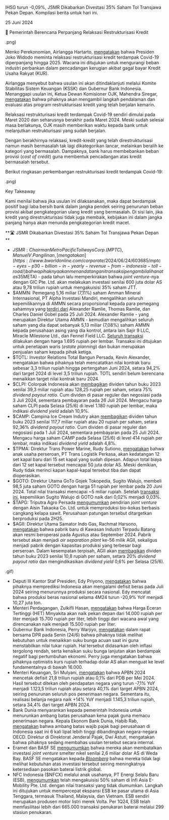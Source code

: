 IHSG turun -0,09%, JSMR Dikabarkan Divestasi 35% Saham Tol Transjawa Pekan Depan. Kompilasi berita untuk hari ini.

25 Juni 2024

📝 Pemerintah Berencana Perpanjang Relaksasi Restrukturisasi Kredit

.png)

Menko Perekonomian, Airlangga Hartarto, [mengatakan](https://epaper.kontan.co.id/v2/player/view/harian/2024-06-25#page/8) bahwa Presiden Joko Widodo meminta relaksasi restrukturisasi kredit terdampak Covid-19 diperpanjang hingga 2025. Wacana ini ditujukan untuk mengurangi beban industri perbankan dalam pencadangan kerugian akibat gagal bayar Kredit Usaha Rakyat (KUR).

Airlangga menyebut bahwa usulan ini akan ditindaklanjuti melalui Komite Stabilitas Sistem Keuangan (KSSK) dan Gubernur Bank Indonesia. Menanggapi usulan ini, Ketua Dewan Komisioner OJK, Mahendra Siregar, [mengatakan](https://finance.detik.com/moneter/d-7407664/jokowi-usul-restrukturisasi-kredit-covid-19-diperpanjang-begini-respons-ojk) bahwa pihaknya akan mengambil langkah pendalaman dan evaluasi atas program restrukturisasi kredit yang telah berjalan kemarin.

Relaksasi restrukturisasi kredit terdampak Covid-19 sendiri dimulai pada Maret 2020 dan seharusnya berakhir pada Maret 2024. Meski sudah selesai masa berlakunya, OJK masih memberikan waktu kepada bank untuk melanjutkan restrukturisasi yang sudah berjalan.

Dengan berakhirnya relaksasi, kredit-kredit yang telah direstrukturisasi namun masih bermasalah tak lagi dikategorikan lancar, melainkan beralih ke kategori yang bermasalah. Dampaknya, bank harus membebankan beban provisi (_cost of credit_) guna membentuk pencadangan atas kredit bermasalah tersebut.

Berikut ringkasan perkembangan restrukturisasi kredit terdampak Covid-19:

.png)

Key Takeaway

Kami menilai bahwa jika usulan ini dilaksanakan, maka dapat berdampak positif bagi laba bersih bank dalam jangka pendek seiring penurunan beban provisi akibat pengkategorian ulang kredit yang bermasalah. Di sisi lain, jika kredit yang direstrukturisasi tidak juga membaik, kebijakan ini dalam jangka panjang hanya akan menunda pengkategorian kredit macet.

**🛣️ JSMR Dikabarkan Divestasi 35% Saham Tol Transjawa Pekan Depan  
**

- $JSMR: Chairman Metro Pacific Tollways Corp. (MPTC), Manuel V. Pangilinan, [mengatakan](https://www.bworldonline.com/corporate/2024/06/24/603685/mptc-eyes-p30-billion-in-yearly-revenue-from-indonesia-toll-road/) bahwa pihaknya akan menandatangani transaksi pengambilalihan atas 35% saham PT Jasamarga Transjawa Tol (JTT) pada pekan depan. Manuel tidak merinci berapa total nilai dari transaksi tersebut. Namun, MPTC - yang merupakan induk dari pengendali Nusantara Infrastructure ($META) - pada tahun lalu memperkirakan bahwa _joint venture_\-nya dengan GIC Pte. Ltd. akan melakukan investasi senilai 600 juta dolar AS atau 9,78 triliun rupiah untuk mengakuisisi 35% saham JTT.
- $AMMN: Pemegang 5,16 miliar (7,11%) saham Amman Mineral Internasional, PT Alpha Investasi Mandiri, mengalihkan seluruh kepemilikannya di AMMN secara proporsional kepada para pemegang sahamnya yang [terdiri dari](https://www.idx.co.id/StaticData/NewsAndAnnouncement/ANNOUNCEMENTSTOCK/From_EREP/202406/771ca111b8_1125eb7cfb.pdf) Alexander Ramlie, Thomas Ramlie, dan Charles Daniel Gobel pada 25 Juli 2024. Alexander Ramlie - yang merupakan Direktur Utama AMMN - kemudian mengalihkan seluruh saham yang dia dapat sebanyak 5,13 miliar (7,08%) saham AMMN kepada perusahaan asing yang dia kontrol, antara lain Sajir 9 LLC, Miracle Milestone Ltd., dan Fennel Field LLC. [Seluruh transaksi](https://www.idx.co.id/StaticData/NewsAndAnnouncement/ANNOUNCEMENTSTOCK/From_EREP/202406/02d04bbc82_6d44950888.pdf) dilakukan dengan harga 1.695 rupiah per lembar. Transaksi ini ditujukan untuk penetapan waris (_estate planning_) dan bukan merupakan penjualan saham kepada pihak ketiga.
- $TOTL: Investor Relations Total Bangun Persada, Kevin Alexander, mengatakan bahwa pihaknya telah mencatatkan nilai kontrak baru sebesar 3,3 triliun rupiah hingga pertengahan Juni 2024, setara 94,2% dari target 2024 di level 3,5 triliun rupiah. TOTL sendiri belum berencana menaikkan target nilai kontrak baru 2024.
- $CLPI: Colorpak Indonesia akan [membagikan](https://www.emitennews.com/news/colorpak-clpi-sepakat-tebar-dividen-rp12825-per-lembar) dividen tahun buku 2023 senilai 39,3 miliar rupiah atau 128,25 rupiah per saham, setara 75% _dividend payout ratio_. Cum dividen di pasar reguler dan negosiasi pada 3 Juli 2024, sementara pembayaran pada 26 Juli 2024. Mengacu harga saham CLPI pada Selasa (25/6) di level 1.180 rupiah per lembar, maka indikasi _dividend yield_ adalah 10,9%.
- $CAMP: Campina Ice Cream Indutry akan [membagikan](https://www.idx.co.id/StaticData/NewsAndAnnouncement/ANNOUNCEMENTSTOCK/From_EREP/202406/398caef534_d4a8cac373.pdf) dividen tahun buku 2023 senilai 117,7 miliar rupiah atau 20 rupiah per saham, setara 92,36% _dividend payout ratio_. Cum dividen di pasar reguler dan negosiasi pada 1 Juli 2024, sementara pembayaran pada 25 Juli 2024. Mengacu harga saham CAMP pada Selasa (25/6) di level 414 rupiah per lembar, maka indikasi _dividend yield_ adalah 4,8%.
- $TPMA: Direktur Trans Power Marine, Rudy Sutiono, [mengatakan](https://epaper.bisnis.com/epaper/detail/page/140292/) bahwa anak usaha perseroan, PT Trans Logistik Perkasa, akan kedatangan 12 set kapal baru dari 15 set kapal yang sudah dipesan. Adapun total biaya dari 12 set kapal tersebut mencapai 50 juta dolar AS. Meski demikian, Rudy tidak merinci kapan kapal-kapal tersebut tiba dan dapat dioperasikan.
- $GOTO: Direktur Utama GoTo Gojek Tokopedia, Sugito Walujo, membeli 98,5 juta saham GOTO dengan harga 51 rupiah per lembar pada 20 Juni 2024. Total nilai transaksi mencapai ~5 miliar rupiah. Setelah [transaksi ini](https://www.idx.co.id/StaticData/NewsAndAnnouncement/ANNOUNCEMENTSTOCK/From_EREP/202406/8c44d3d7eb_1d832b9c0c.pdf), kepemilikan Sugito Walujo di GOTO naik dari 0,02% menjadi 0,03%.
- $TAPG: Triputra Agro Persada [mengumumkan](https://www.idx.co.id/StaticData/NewsAndAnnouncement/ANNOUNCEMENTSTOCK/From_EREP/202406/c827ea1dcf_177d6a59f5.pdf) pendirian _joint venture_ dengan Aisin Takaoka Co. Ltd. untuk memproduksi bio-kokas berbasis cangkang kelapa sawit. Perusahaan patungan tersebut ditargetkan berproduksi pada 2H25.
- $AGII: Direktur Utama Samator Indo Gas, Rachmat Harsono, [mengatakan](https://market.bisnis.com/read/20240624/192/1776503/pabrik-ke-56-samator-agii-beroperasi-kuartal-iii2024-potensi-penjualan-naik) bahwa pabrik baru di Kawasan Industri Terpadu Batang akan resmi beroperasi pada Agustus atau September 2024. Pabrik tersebut akan menjadi _air separation plant_ ke-56 milik AGII, sekaligus menjadi pabrik dengan kapasitas produksi yang terbesar bagi perseroan. Dalam kesempatan terpisah, AGII akan [membagikan](https://insight.kontan.co.id/news/agii-menebar-dividen-rp-331-miliar) dividen tahun buku 2023 senilai 10,8 rupiah per saham, setara 20% _dividend payout ratio_ dan mengindikasikan _dividend yield_ 0,6% per Selasa (25/6).

.gif)

- Deputi III Kantor Staf Presiden, Edy Priyono, [mengatakan](https://epaper.bisnis.com/epaper/detail/page/140287/) bahwa pihaknya memprediksi Indonesia akan mengalami defisit beras pada Juli 2024 seiring menurunnya produksi secara nasional. Edy mencatat bahwa produksi beras nasional selama 4M24 turun -20,9% YoY menjadi 10,27 juta ton.
- Menteri Perdagangan, Zulkifli Hasan, [mengatakan](https://www.cnbcindonesia.com/news/20240621184647-4-548299/mendag-harga-minyak-goreng-minyakita-minggu-depan-naik-jadi-rp-15700) bahwa Harga Eceran Tertinggi (HET) Minyakita akan naik pekan depan dari 14.000 rupiah per liter menjadi 15.700 rupiah per liter, lebih tinggi dari wacana awal yang direncanakan naik menjadi 15.500 rupiah per liter.
- Gubernur Bank Indonesia, Perry Warjiyo, [mengatakan](https://www.bnnbloomberg.ca/bank-indonesia-sees-no-urgent-need-for-rate-hikes-to-aid-rupiah-1.2088598) dalam rapat bersama DPR pada Senin (24/6) bahwa pihaknya tidak melihat kebutuhan untuk menaikkan suku bunga acuan saat ini guna menstabilkan nilai tukar rupiah. Hal tersebut didasarkan oleh inflasi tergolong rendah, serta kenaikan suku bunga lanjutan akan berdampak negatif bagi pertumbuhan ekonomi. Perry juga mengatakan bahwa pihaknya optimistis kurs rupiah terhadap dolar AS akan menguat ke level fundamentalnya di bawah 16.000.
- Menteri Keuangan, Sri Mulyani, [mengatakan](https://nasional.kontan.co.id/news/pendapatan-seret-apbn-defisit-rp-218-triliun-per-mei-2024) bahwa APBN 2024 mencetak defisit 21,8 triliun rupiah atau 0,1% dari PDB per Mei 2024. Hasil tersebut ditekan oleh pendapatan negara yang turun -7,1% YoY menjadi 1.123,5 triliun rupiah atau setara 40,1% dari target APBN 2024, seiring penurunan seluruh pos penerimaan negara. Sementara itu, realisasi belanja negara naik +14% YoY menjadi 1.145,3 triliun rupiah, setara 34,4% dari target APBN 2024.
- Bank Dunia menyarankan kepada pemerintah Indonesia untuk menurunkan ambang batas perusahaan kena pajak guna memacu penerimaan negara. Kepala Ekonom Bank Dunia, Habib Rab, [mengatakan](https://epaper.kontan.co.id/v2/player/view/harian/2024-06-25#page/2) bahwa ambang batas wajib pajak bagi perusahaan di Indonesia saat ini 6 kali lipat lebih tinggi dibandingkan negara-negara OECD. Direktur di Direktorat Jenderal Pajak, Dwi Astuti, mengatakan bahwa pihaknya sedang membahas usulan tersebut secara internal.
- Eramet dan BASF SE [mengumumkan](https://www.reuters.com/markets/commodities/eramet-basf-cancel-plan-invest-26-billion-refining-complex-indonesia-2024-06-24/) bahwa mereka akan membatalkan investasi _joint venture_ smelter nikel senilai 2,6 miliar dolar AS di Weda Bay. BASF SE mengatakan kepada _[Bloomberg](https://www.bnnbloomberg.ca/basf-to-exit-2-6-billion-nickel-smelter-project-in-indonesia-1.2088828)_ bahwa mereka tidak lagi melihat kebutuhan atas investasi tersebut seiring meningkatnya ketersediaan pasokan baterai listrik global.
- NFC Indonesia ($NFCX) melalui anak usahanya, PT Energi Selalu Baru (ESB), [mengumumkan](https://www.idx.co.id/StaticData/NewsAndAnnouncement/ANNOUNCEMENTSTOCK/From_EREP/202406/ddd9019d8f_47774306c2.pdf) telah mengakuisisi 50% saham di Infi Asia E-Mobility Pte. Ltd. dengan nilai transaksi yang tidak diumumkan. Langkah ini ditujukan untuk mempercepat ekspansi ESB ke pasar utama di Asia Tenggara, termasuk Thailand, Malaysia, dan Vietnam. ESB sendiri merupakan produsen motor listri merek Volta. Per 1Q24, ESB telah memfasilitasi lebih dari 665.000 transaksi penukaran baterai melalui 299 stasiun penukaran.
